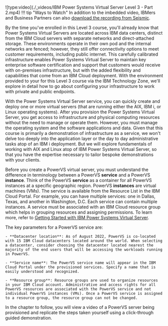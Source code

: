 ![type:video](./_videos/IBM Power Systems Virtual Server Level 3 - Part 2.mp4)
!!! tip "Ways to Watch"
    In addition to the imbedded video, IBMers and Business Partners can also <a href="https://ibm.seismic.com/Link/Content/DC7MhCMFHqdF384HP8b4dXgRMqhG" target="_blank">download the recording from Seismic</a>.

By the time you've enrolled in this Level 3 course, you'll already know that Power Systems Virtual Servers are located across IBM data centers, distinct from the IBM Cloud servers with separate networks and direct-attached storage. These environments operate in their own pod and the internal networks are fenced; however, they still offer connectivity options to meet customer requirements, including public internet. This carefully calibrated infrastructure enables Power Systems Virtual Server to maintain key enterprise software certification and support that customers would receive with on-premises infrastructure, but with the added flexibility and capabilities that come from an IBM Cloud deployment. With the environment provided to your for this Level 3 course via the IBM Technology Zone, we'll explore in detail how to go about configuring your infrastructure to work with private and public endpoints.

With the Power Systems Virtual Server service, you can quickly create and deploy one or more virtual servers (that are running either the AIX, IBM i, or Linux operating systems). After you provision the Power Systems Virtual Server, you get access to infrastructure and physical computing resources without the need to manage or operate them. However, you must manage the operating system and the software applications and data. Given that this course is primarily a demonstration of infrastructure as a service, we won't delve too deeply into the application layer or the day to day administrative tasks atop of an IBM i deployment. But we will explore fundamentals of working with AIX and Linux atop of IBM Power Systems Virtual Server, so that you have the expertise necessary to tailor bespoke demonstrations with your clients.

Before you create a PowerVS virtual server, you must understand the difference in terminology between a PowerVS **service** and a PowerVS **instance**. Think of the PowerVS **service** as a container for all PowerVS instances at a specific geographic region. PowerVS **instances** are virtual machines (VMs). The service is available from the Resource List in the IBM Cloud Portal. For example, you can have multiple services: one in Dallas, Texas, and another in Washington, D.C. Each service can contain multiple instances. A service must be associated with an IBM Cloud resource group which helps in grouping resources and assigning permissions. To learn more, refer to <a href="https://cloud.ibm.com/docs/power-iaas?topic=power-iaas-getting-started" target="_blank">Getting Started with IBM Power Systems Virtual Server</a>.

The key parameters for a PowerVS service are:

    - **Datacenter location**: As of August 2022, PowerVS is co-located with 15 IBM Cloud datacenters located around the world. When selecting a datacenter, consider choosing the datacenter located nearest the majority of the end users that will be accessing the workloads running in PowerVS.

    - **Service name**: The PowerVS service name will appear in the IBM Cloud Portal under the provisioned services. Specify a name that is easily understood and recognized.

    - **Resource group**: Resource groups are used to organize resources in your IBM Cloud account. Administrative and access rights for all PowerVS resources are associated with the PowerVS service and not individual PowerVS instances (VMs). Once a PowerVS service is assigned to a resource group, the resource group can not be changed.

In the chapter to follow, you will view a video of a PowerVS server being provisioned and replicate the steps taken yourself using a click-through guided demonstration.
